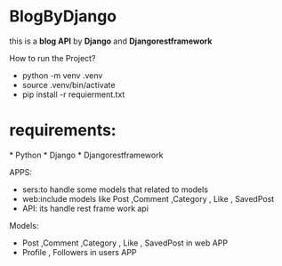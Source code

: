 # BlogByDjango
this is a __blog API__  by __Django__  and __Djangorestframework__


How to run the Project?
- python -m venv .venv 
- source .venv/bin/activate
- pip install -r requierment.txt

<h1>requirements:</h1>
* Python
* Django
* Djangorestframework

APPS:
* sers:to handle some models that related to models
* web:include models like Post ,Comment ,Category , Like , SavedPost
* API: its handle rest frame work api 

Models:
* Post ,Comment ,Category , Like , SavedPost  in web APP
* Profile  , Followers in users APP
